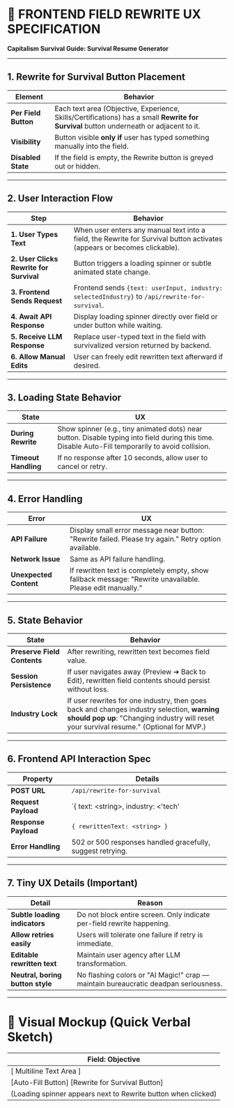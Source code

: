 # **📜 FRONTEND FIELD REWRITE UX SPECIFICATION**

**Capitalism Survival Guide: Survival Resume Generator**

---

## **1\. Rewrite for Survival Button Placement**

| Element | Behavior |
| ----- | ----- |
| **Per Field Button** | Each text area (Objective, Experience, Skills/Certifications) has a small **Rewrite for Survival** button underneath or adjacent to it. |
| **Visibility** | Button visible **only if** user has typed something manually into the field. |
| **Disabled State** | If the field is empty, the Rewrite button is greyed out or hidden. |

---

## **2\. User Interaction Flow**

| Step | Behavior |
| ----- | ----- |
| **1\. User Types Text** | When user enters any manual text into a field, the Rewrite for Survival button activates (appears or becomes clickable). |
| **2\. User Clicks Rewrite for Survival** | Button triggers a loading spinner or subtle animated state change. |
| **3\. Frontend Sends Request** | Frontend sends `{text: userInput, industry: selectedIndustry}` to `/api/rewrite-for-survival`. |
| **4\. Await API Response** | Display loading spinner directly over field or under button while waiting. |
| **5\. Receive LLM Response** | Replace user-typed text in the field with survivalized version returned by backend. |
| **6\. Allow Manual Edits** | User can freely edit rewritten text afterward if desired. |

---

## **3\. Loading State Behavior**

| State | UX |
| ----- | ----- |
| **During Rewrite** | Show spinner (e.g., tiny animated dots) near button. Disable typing into field during this time. Disable Auto-Fill temporarily to avoid collision. |
| **Timeout Handling** | If no response after 10 seconds, allow user to cancel or retry. |

---

## **4\. Error Handling**

| Error | UX |
| ----- | ----- |
| **API Failure** | Display small error message near button: "Rewrite failed. Please try again." Retry option available. |
| **Network Issue** | Same as API failure handling. |
| **Unexpected Content** | If rewritten text is completely empty, show fallback message: "Rewrite unavailable. Please edit manually." |

---

## **5\. State Behavior**

| State | Behavior |
| ----- | ----- |
| **Preserve Field Contents** | After rewriting, rewritten text becomes field value. |
| **Session Persistence** | If user navigates away (Preview ➔ Back to Edit), rewritten field contents should persist without loss. |
| **Industry Lock** | If user rewrites for one industry, then goes back and changes industry selection, **warning should pop up**: "Changing industry will reset your survival resume." (Optional for MVP.) |

---

## **6\. Frontend API Interaction Spec**

| Property | Details |
| ----- | ----- |
| **POST URL** | `/api/rewrite-for-survival` |
| **Request Payload** | \`{ text: \<string\>, industry: \<'tech' |
| **Response Payload** | `{ rewrittenText: <string> }` |
| **Error Handling** | 502 or 500 responses handled gracefully, suggest retrying. |

---

## **7\. Tiny UX Details (Important)**

| Detail | Reason |
| ----- | ----- |
| **Subtle loading indicators** | Do not block entire screen. Only indicate per-field rewrite happening. |
| **Allow retries easily** | Users will tolerate one failure if retry is immediate. |
| **Editable rewritten text** | Maintain user agency after LLM transformation. |
| **Neutral, boring button style** | No flashing colors or "AI Magic\!" crap — maintain bureaucratic deadpan seriousness. |

---

# **📜 Visual Mockup (Quick Verbal Sketch)**

| Field: Objective |
| ----- |
| \[ Multiline Text Area \] |
| \[Auto-Fill Button\] \[Rewrite for Survival Button\] |
| (Loading spinner appears next to Rewrite button when clicked) |

